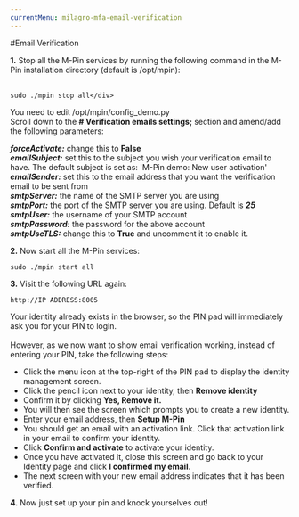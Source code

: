 ```yaml
---
currentMenu: milagro-mfa-email-verification
---
```


#Email Verification

**1.** Stop all the M-Pin services by running the following command in the M-Pin installation directory (default is /opt/mpin):
</br></br>
```
sudo ./mpin stop all</div>
```

You need to edit /opt/mpin/config_demo.py
</br>
Scroll down to the **# Verification emails settings;** section and amend/add the following parameters:

**_forceActivate:_** change this to **False** </br>
**_emailSubject:_** set this to the subject you wish your verification email to have. The default subject is
set as: 'M-Pin demo: New user activation' </br>
**_emailSender:_** set this to the email address that you want the verification email to be sent from </br>
**_smtpServer:_** the name of the SMTP server you are using </br>
**_smtpPort:_** the port of the SMTP server you are using. Default is ***25***</br>
**_smtpUser:_** the username of your SMTP account</br>
**_smtpPassword:_** the password for the above account</br>
**_smtpUseTLS:_** change this to **True** and uncomment it to enable it.</br>

**2.** Now start all the M-Pin services:
```
sudo ./mpin start all
```
**3.** Visit the following URL again:

```
http://IP ADDRESS:8005
```

Your identity already exists in the browser, so the PIN pad will immediately ask you for your PIN to login.</br></br>
However, as we now want to show email verification working, instead of entering your PIN, take the following steps:

- Click the menu icon at the top-right of the PIN pad to display the identity management screen.
- Click the pencil icon next to your identity, then **Remove identity**
- Confirm it by clicking **Yes, Remove it.**
- You will then see the screen which prompts you to create a new identity.
- Enter your email address, then **Setup M-Pin**
- You should get an email with an activation link. Click that activation link in your email to confirm your identity.
- Click **Confirm and activate** to activate your identity.
- Once you have activated it, close this screen and go back to your Identity page and click **I confirmed my email**.
- The next screen with your new email address indicates that it has been verified.

**4.** Now just set up your pin and knock yourselves out!

